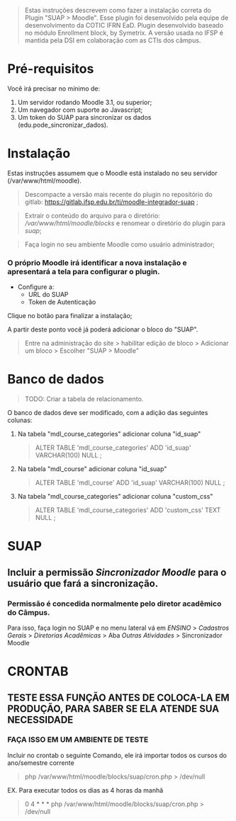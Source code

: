 
>Estas instruções descrevem como fazer a instalação correta do Plugin "SUAP > Moodle".
Esse plugin foi desenvolvido pela equipe de desenvolvimento da COTIC IFRN EaD.
Plugin desenvolvido baseado no módulo Enrollment block, by Symetrix.
A versão usada no IFSP é mantida pela DSI em colaboração com as CTIs dos câmpus.

# Pré-requisitos
Você irá precisar no mínimo de:

1. Um servidor rodando Moodle 3.1, ou superior;
2. Um navegador com suporte ao Javascript;
3. Um token do SUAP para sincronizar os dados (edu.pode_sincronizar_dados).

# Instalação

Estas instruções assumem que o Moodle está instalado no seu servidor (/var/www/html/moodle).

> Descompacte a versão mais recente do plugin no repositório do gitlab: https://gitlab.ifsp.edu.br/ti/moodle-integrador-suap ;

> Extrair o conteúdo do arquivo para o diretório: */var/www/html/moodle/blocks* e renomear o diretório do plugin para *suap*;

> Faça login no seu ambiente Moodle como usuário administrador;

### O próprio Moodle irá identificar a nova instalação e apresentará a tela para configurar o plugin.

* Configure a:
	* URL do SUAP
	* Token de Autenticação

Clique no botão para finalizar a instalação;

A partir deste ponto você já poderá adicionar o bloco do "SUAP".
> Entre na administração do site > habilitar edição de bloco > Adicionar um bloco > Escolher "SUAP > Moodle"

# Banco de dados

> TODO: Criar a tabela de relacionamento.

O banco de dados deve ser modificado, com a adição das seguintes colunas:

1. Na tabela "mdl_course_categories" adicionar coluna "id_suap"
	> ALTER TABLE 'mdl_course_categories' ADD 'id_suap' VARCHAR(100) NULL ;
2. Na tabela "mdl_course" adicionar coluna "id_suap"
	> ALTER TABLE 'mdl_course' ADD 'id_suap' VARCHAR(100) NULL ;
3. Na tabela "mdl_course_categories" adicionar coluna "custom_css"
	> ALTER TABLE 'mdl_course_categories' ADD 'custom_css' TEXT NULL ;

# SUAP
  
## Incluir a permissão *Sincronizador Moodle* para o usuário que fará a sincronização.
### Permissão é concedida normalmente pelo diretor acadêmico do Câmpus.

Para isso, faça login no SUAP e no menu lateral vá em *ENSINO* > *Cadastros Gerais* > *Diretorias Acadêmicas* > Aba *Outras Atividades* > Sincronizador Moodle

# CRONTAB

## TESTE ESSA FUNÇÃO ANTES DE COLOCA-LA EM PRODUÇÃO, PARA SABER SE ELA ATENDE SUA NECESSIDADE

### FAÇA ISSO EM UM AMBIENTE DE TESTE

Incluir no crontab o seguinte Comando, ele irá importar todos os cursos do ano/semestre corrente
> php /var/www/html/moodle/blocks/suap/cron.php > /dev/null

EX. Para executar todos os dias as 4 horas da manhã
> 0 4 * * * php /var/www/html/moodle/blocks/suap/cron.php > /dev/null